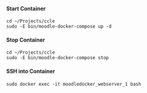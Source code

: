 #### Start Container
```
cd ~/Projects/ccle
sudo -E bin/moodle-docker-compose up -d
```
#### Stop Container
```
cd ~/Projects/ccle
sudo -E bin/moodle-docker-compose stop
```
#### SSH into Container
`sudo docker exec -it moodledocker_webserver_1 bash`
